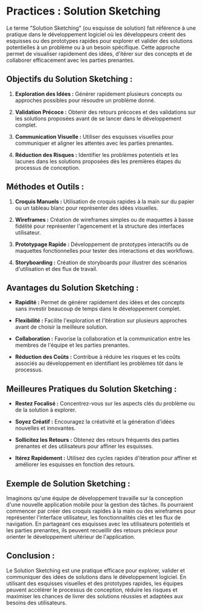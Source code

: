 # Practices : Solution Sketching

Le terme "Solution Sketching" (ou esquisse de solution) fait référence à une pratique dans le développement logiciel où les développeurs créent des esquisses ou des prototypes rapides pour explorer et valider des solutions potentielles à un problème ou à un besoin spécifique. Cette approche permet de visualiser rapidement des idées, d'itérer sur des concepts et de collaborer efficacement avec les parties prenantes.

## Objectifs du Solution Sketching :

1. **Exploration des Idées :** Générer rapidement plusieurs concepts ou approches possibles pour résoudre un problème donné.

2. **Validation Précoce :** Obtenir des retours précoces et des validations sur les solutions proposées avant de se lancer dans le développement complet.

3. **Communication Visuelle :** Utiliser des esquisses visuelles pour communiquer et aligner les attentes avec les parties prenantes.

4. **Réduction des Risques :** Identifier les problèmes potentiels et les lacunes dans les solutions proposées dès les premières étapes du processus de conception.

## Méthodes et Outils :

1. **Croquis Manuels :** Utilisation de croquis rapides à la main sur du papier ou un tableau blanc pour représenter des idées visuelles.

2. **Wireframes :** Création de wireframes simples ou de maquettes à basse fidélité pour représenter l'agencement et la structure des interfaces utilisateur.

3. **Prototypage Rapide :** Développement de prototypes interactifs ou de maquettes fonctionnelles pour tester des interactions et des workflows.

4. **Storyboarding :** Création de storyboards pour illustrer des scénarios d'utilisation et des flux de travail.

## Avantages du Solution Sketching :

- **Rapidité :** Permet de générer rapidement des idées et des concepts sans investir beaucoup de temps dans le développement complet.

- **Flexibilité :** Facilite l'exploration et l'itération sur plusieurs approches avant de choisir la meilleure solution.

- **Collaboration :** Favorise la collaboration et la communication entre les membres de l'équipe et les parties prenantes.

- **Réduction des Coûts :** Contribue à réduire les risques et les coûts associés au développement en identifiant les problèmes tôt dans le processus.

## Meilleures Pratiques du Solution Sketching :

- **Restez Focalisé :** Concentrez-vous sur les aspects clés du problème ou de la solution à explorer.

- **Soyez Créatif :** Encouragez la créativité et la génération d'idées nouvelles et innovantes.

- **Sollicitez les Retours :** Obtenez des retours fréquents des parties prenantes et des utilisateurs pour affiner les esquisses.

- **Itérez Rapidement :** Utilisez des cycles rapides d'itération pour affiner et améliorer les esquisses en fonction des retours.

## Exemple de Solution Sketching :

Imaginons qu'une équipe de développement travaille sur la conception d'une nouvelle application mobile pour la gestion des tâches. Ils pourraient commencer par créer des croquis rapides à la main ou des wireframes pour représenter l'interface utilisateur, les fonctionnalités clés et les flux de navigation. En partageant ces esquisses avec les utilisateurs potentiels et les parties prenantes, ils peuvent recueillir des retours précieux pour orienter le développement ultérieur de l'application.

## Conclusion :

Le Solution Sketching est une pratique efficace pour explorer, valider et communiquer des idées de solutions dans le développement logiciel. En utilisant des esquisses visuelles et des prototypes rapides, les équipes peuvent accélérer le processus de conception, réduire les risques et maximiser les chances de livrer des solutions réussies et adaptées aux besoins des utilisateurs.
